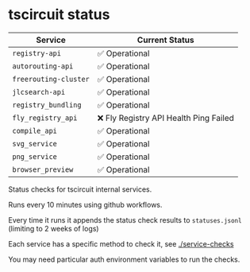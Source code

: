 # tscircuit status

<!-- START_STATUS_TABLE -->

| Service               | Current Status |
| --------------------- | -------------- |
| `registry-api` | ✅ Operational |
| `autorouting-api` | ✅ Operational |
| `freerouting-cluster` | ✅ Operational |
| `jlcsearch-api` | ✅ Operational |
| `registry_bundling` | ✅ Operational |
| `fly_registry_api` | ❌ Fly Registry API Health Ping Failed |
| `compile_api` | ✅ Operational |
| `svg_service` | ✅ Operational |
| `png_service` | ✅ Operational |
| `browser_preview` | ✅ Operational |

<!-- END_STATUS_TABLE -->

Status checks for tscircuit internal services.

Runs every 10 minutes using github workflows.

Every time it runs it appends the status check results to `statuses.jsonl` (limiting to
2 weeks of logs)

Each service has a specific method to check it, see [./service-checks](./service-checks)

You may need particular auth environment variables to run the checks.

